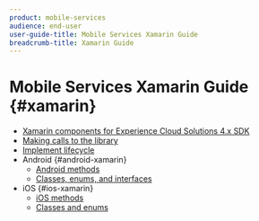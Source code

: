 ```yaml
---
product: mobile-services
audience: end-user
user-guide-title: Mobile Services Xamarin Guide
breadcrumb-title: Xamarin Guide
---
```


# Mobile Services Xamarin Guide {#xamarin}

+ [Xamarin components for Experience Cloud Solutions 4.x SDK](get-started.md)
+ [Making calls to the library](library-calls.md)
+ [Implement lifecycle](lifecycle.md)
+ Android {#android-xamarin}
  + [Android methods](c-android/methods-android.md)
  + [Classes, enums, and interfaces](c-android/c-classes-enums-interfaces.md)
+ iOS {#ios-xamarin}
  + [iOS methods](c-ios/methods-ios.md)
  + [Classes and enums](c-ios/c-classes-enums-constants.md)
